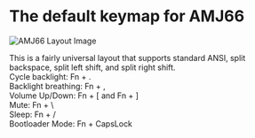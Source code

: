 # The default keymap for AMJ66

![AMJ66 Layout Image](https://i.imgur.com/QNpHnMe.jpg)

This is a fairly universal layout that supports standard ANSI, split backspace,
split left shift, and split right shift.  
Cycle backlight: Fn + .  
Backlight breathing: Fn + ,  
Volume Up/Down: Fn + [ and Fn + ]  
Mute: Fn + \  
Sleep: Fn + /  
Bootloader Mode: Fn + CapsLock  